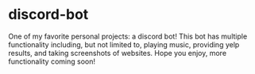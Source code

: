 # discord-bot
One of my favorite personal projects: a discord bot! This bot has multiple functionality including, but not limited to, playing music, providing yelp results, and taking screenshots of websites. Hope you enjoy, more functionality coming soon!
